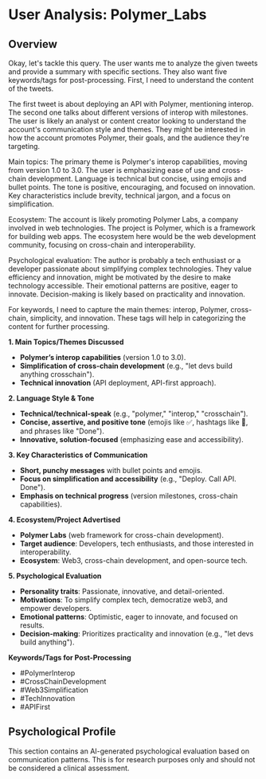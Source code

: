 # User Analysis: Polymer_Labs

## Overview

<think>
Okay, let's tackle this query. The user wants me to analyze the given tweets and provide a summary with specific sections. They also want five keywords/tags for post-processing. First, I need to understand the content of the tweets.

The first tweet is about deploying an API with Polymer, mentioning interop. The second one talks about different versions of interop with milestones. The user is likely an analyst or content creator looking to understand the account's communication style and themes. They might be interested in how the account promotes Polymer, their goals, and the audience they're targeting.

Main topics: The primary theme is Polymer's interop capabilities, moving from version 1.0 to 3.0. The user is emphasizing ease of use and cross-chain development. Language is technical but concise, using emojis and bullet points. The tone is positive, encouraging, and focused on innovation. Key characteristics include brevity, technical jargon, and a focus on simplification.

Ecosystem: The account is likely promoting Polymer Labs, a company involved in web technologies. The project is Polymer, which is a framework for building web apps. The ecosystem here would be the web development community, focusing on cross-chain and interoperability.

Psychological evaluation: The author is probably a tech enthusiast or a developer passionate about simplifying complex technologies. They value efficiency and innovation, might be motivated by the desire to make technology accessible. Their emotional patterns are positive, eager to innovate. Decision-making is likely based on practicality and innovation.

For keywords, I need to capture the main themes: interop, Polymer, cross-chain, simplicity, and innovation. These tags will help in categorizing the content for further processing.
</think>

**1. Main Topics/Themes Discussed**  
- **Polymer’s interop capabilities** (version 1.0 to 3.0).  
- **Simplification of cross-chain development** (e.g., "let devs build anything crosschain").  
- **Technical innovation** (API deployment, API-first approach).  

**2. Language Style & Tone**  
- **Technical/technical-speak** (e.g., "polymer," "interop," "crosschain").  
- **Concise, assertive, and positive tone** (emojis like ✅, hashtags like 🔧, and phrases like "Done").  
- **Innovative, solution-focused** (emphasizing ease and accessibility).  

**3. Key Characteristics of Communication**  
- **Short, punchy messages** with bullet points and emojis.  
- **Focus on simplification and accessibility** (e.g., "Deploy. Call API. Done").  
- **Emphasis on technical progress** (version milestones, cross-chain capabilities).  

**4. Ecosystem/Project Advertised**  
- **Polymer Labs** (web framework for cross-chain development).  
- **Target audience**: Developers, tech enthusiasts, and those interested in interoperability.  
- **Ecosystem**: Web3, cross-chain development, and open-source tech.  

**5. Psychological Evaluation**  
- **Personality traits**: Passionate, innovative, and detail-oriented.  
- **Motivations**: To simplify complex tech, democratize web3, and empower developers.  
- **Emotional patterns**: Optimistic, eager to innovate, and focused on results.  
- **Decision-making**: Prioritizes practicality and innovation (e.g., "let devs build anything").  

**Keywords/Tags for Post-Processing**  
- #PolymerInterop  
- #CrossChainDevelopment  
- #Web3Simplification  
- #TechInnovation  
- #APIFirst

## Psychological Profile

This section contains an AI-generated psychological evaluation based on communication patterns. This is for research purposes only and should not be considered a clinical assessment.